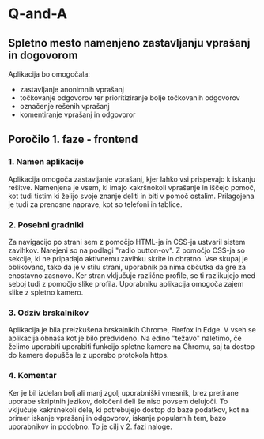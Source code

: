 Q-and-A
=======

Spletno mesto namenjeno zastavljanju vprašanj in dogovorom
----------------------------------------------------------

Aplikacija bo omogočala:

* zastavljanje anonimnih vprašanj
* točkovanje odgovorov ter prioritiziranje bolje točkovanih odgovorov
* označenje rešenih vprašanj
* komentiranje vprašanj in odgovoror

Poročilo 1. faze - frontend
---------------------------

###  1. Namen aplikacije
Aplikacija omogoča zastavljanje vprašanj, kjer lahko vsi prispevajo k iskanju rešitve. Namenjena je vsem, ki imajo kakršnokoli vprašanje in iščejo pomoč, kot tudi tistim ki želijo svoje znanje deliti in biti v pomoč ostalim. 
Prilagojena je tudi za prenosne naprave, kot so telefoni in tablice.

###  2.  Posebni gradniki
Za navigacijo po strani sem z pomočjo HTML-ja in CSS-ja ustvaril sistem zavihkov.  Narejeni so na podlagi "radio button-ov". Z pomočjo CSS-ja so sekcije, ki ne pripadajo aktivnemu zavihku skrite in obratno. Vse skupaj je oblikovano, tako da je v stilu strani, uporabnik pa nima občutka da gre za enostavno zasnovo.
Ker stran vključuje različne profile, se ti razlikujejo med seboj tudi z pomočjo slike profila. Uporabniku aplikacija omogoča zajem slike z spletno kamero.

### 3. Odziv brskalnikov
Aplikacija je bila preizkušena brskalnikih Chrome, Firefox in Edge. V vseh se aplikacija obnaša kot je bilo predvideno. Na edino "težavo" naletimo, če želimo uporabiti uporabiti funkcijo spletne kamere na Chromu, saj ta dostop do kamere dopušča le z uporabo protokola https.

### 4. Komentar
Ker je bil izdelan bolj ali manj zgolj uporabniški vmesnik, brez pretirane uporabe skriptnih jezikov,  določeni deli še niso povsem delujoči. To vključuje kakršnekoli dele, ki potrebujejo dostop do baze podatkov, kot na primer iskanje vprašanj in odgovorov, iskanje popularnih tem, bazo uporabnikov in podobno. To je cilj v 2. fazi naloge. 


